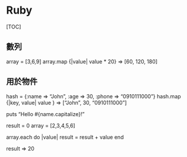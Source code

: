 # Ruby

[TOC]

## 數列

array = [3,6,9] array.map {|value| value * 20} => [60, 120, 180]

## 用於物件

hash = {:name => “John”, :age => 30, :phone => “0910111000”} hash.map {|key, value| value } => [“John”, 30, “0910111000”]

puts “Hello #{name.capitalize}!”

result = 0 array = [2,3,4,5,6]

array.each do |value| result = result + value end

result => 20
